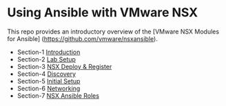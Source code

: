 # Using Ansible with VMware NSX
This repo provides an introductory overview of the [VMware NSX Modules for Ansible] (https://github.com/vmware/nsxansible).


- Section-1 [Introduction](Intro/README.md)
- Section-2 [Lab Setup](Lab1-LabPrep/README.md)
- Section-3 [NSX Deploy & Register](Lab2-NSXDeploy/README.md)
- Section-4 [Discovery](Lab3-Discovery/README.md)
- Section-5 [Initial Setup](Lab4-InitialConfig/README.md)
- Section-6 [Networking](Lab5-Networking/README.md)
- Section-7 [NSX Ansible Roles](Lab6-Roles/README.md)
